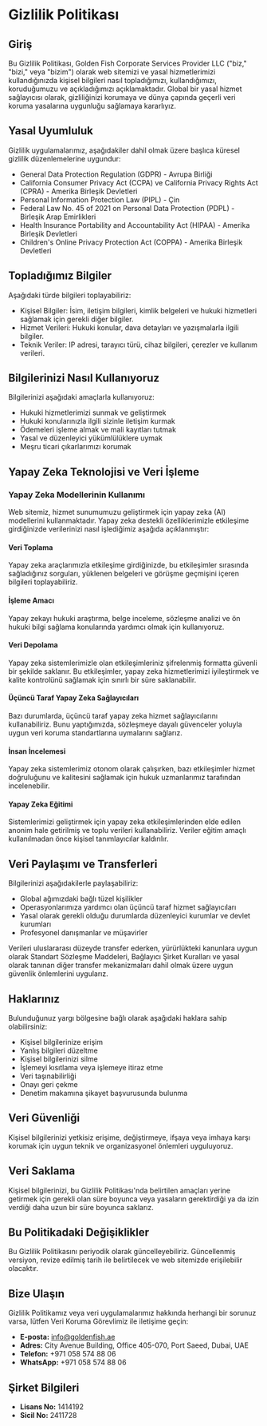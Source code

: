 # Gizlilik Politikası

## Giriş

Bu Gizlilik Politikası, Golden Fish Corporate Services Provider LLC ("biz," "bizi," veya "bizim") olarak web sitemizi ve yasal hizmetlerimizi kullandığınızda kişisel bilgileri nasıl topladığımızı, kullandığımızı, koruduğumuzu ve açıkladığımızı açıklamaktadır. Global bir yasal hizmet sağlayıcısı olarak, gizliliğinizi korumaya ve dünya çapında geçerli veri koruma yasalarına uygunluğu sağlamaya kararlıyız.

## Yasal Uyumluluk

Gizlilik uygulamalarımız, aşağıdakiler dahil olmak üzere başlıca küresel gizlilik düzenlemelerine uygundur:

- General Data Protection Regulation (GDPR) - Avrupa Birliği
- California Consumer Privacy Act (CCPA) ve California Privacy Rights Act (CPRA) - Amerika Birleşik Devletleri
- Personal Information Protection Law (PIPL) - Çin
- Federal Law No. 45 of 2021 on Personal Data Protection (PDPL) - Birleşik Arap Emirlikleri
- Health Insurance Portability and Accountability Act (HIPAA) - Amerika Birleşik Devletleri
- Children's Online Privacy Protection Act (COPPA) - Amerika Birleşik Devletleri

## Topladığımız Bilgiler

Aşağıdaki türde bilgileri toplayabiliriz:

- Kişisel Bilgiler: İsim, iletişim bilgileri, kimlik belgeleri ve hukuki hizmetleri sağlamak için gerekli diğer bilgiler.
- Hizmet Verileri: Hukuki konular, dava detayları ve yazışmalarla ilgili bilgiler.
- Teknik Veriler: IP adresi, tarayıcı türü, cihaz bilgileri, çerezler ve kullanım verileri.

## Bilgilerinizi Nasıl Kullanıyoruz

Bilgilerinizi aşağıdaki amaçlarla kullanıyoruz:

- Hukuki hizmetlerimizi sunmak ve geliştirmek
- Hukuki konularınızla ilgili sizinle iletişim kurmak
- Ödemeleri işleme almak ve mali kayıtları tutmak
- Yasal ve düzenleyici yükümlülüklere uymak
- Meşru ticari çıkarlarımızı korumak

## Yapay Zeka Teknolojisi ve Veri İşleme

### Yapay Zeka Modellerinin Kullanımı

Web sitemiz, hizmet sunumumuzu geliştirmek için yapay zeka (AI) modellerini kullanmaktadır. Yapay zeka destekli özelliklerimizle etkileşime girdiğinizde verilerinizi nasıl işlediğimiz aşağıda açıklanmıştır:

#### Veri Toplama

Yapay zeka araçlarımızla etkileşime girdiğinizde, bu etkileşimler sırasında sağladığınız sorguları, yüklenen belgeleri ve görüşme geçmişini içeren bilgileri toplayabiliriz.

#### İşleme Amacı

Yapay zekayı hukuki araştırma, belge inceleme, sözleşme analizi ve ön hukuki bilgi sağlama konularında yardımcı olmak için kullanıyoruz.

#### Veri Depolama

Yapay zeka sistemlerimizle olan etkileşimleriniz şifrelenmiş formatta güvenli bir şekilde saklanır. Bu etkileşimler, yapay zeka hizmetlerimizi iyileştirmek ve kalite kontrolünü sağlamak için sınırlı bir süre saklanabilir.

#### Üçüncü Taraf Yapay Zeka Sağlayıcıları

Bazı durumlarda, üçüncü taraf yapay zeka hizmet sağlayıcılarını kullanabiliriz. Bunu yaptığımızda, sözleşmeye dayalı güvenceler yoluyla uygun veri koruma standartlarına uymalarını sağlarız.

#### İnsan İncelemesi

Yapay zeka sistemlerimiz otonom olarak çalışırken, bazı etkileşimler hizmet doğruluğunu ve kalitesini sağlamak için hukuk uzmanlarımız tarafından incelenebilir.

#### Yapay Zeka Eğitimi

Sistemlerimizi geliştirmek için yapay zeka etkileşimlerinden elde edilen anonim hale getirilmiş ve toplu verileri kullanabiliriz. Veriler eğitim amaçlı kullanılmadan önce kişisel tanımlayıcılar kaldırılır.

## Veri Paylaşımı ve Transferleri

Bilgilerinizi aşağıdakilerle paylaşabiliriz:

- Global ağımızdaki bağlı tüzel kişilikler
- Operasyonlarımıza yardımcı olan üçüncü taraf hizmet sağlayıcıları
- Yasal olarak gerekli olduğu durumlarda düzenleyici kurumlar ve devlet kurumları
- Profesyonel danışmanlar ve müşavirler

Verileri uluslararası düzeyde transfer ederken, yürürlükteki kanunlara uygun olarak Standart Sözleşme Maddeleri, Bağlayıcı Şirket Kuralları ve yasal olarak tanınan diğer transfer mekanizmaları dahil olmak üzere uygun güvenlik önlemlerini uygularız.

## Haklarınız

Bulunduğunuz yargı bölgesine bağlı olarak aşağıdaki haklara sahip olabilirsiniz:

- Kişisel bilgilerinize erişim
- Yanlış bilgileri düzeltme
- Kişisel bilgilerinizi silme
- İşlemeyi kısıtlama veya işlemeye itiraz etme
- Veri taşınabilirliği
- Onayı geri çekme
- Denetim makamına şikayet başvurusunda bulunma

## Veri Güvenliği

Kişisel bilgilerinizi yetkisiz erişime, değiştirmeye, ifşaya veya imhaya karşı korumak için uygun teknik ve organizasyonel önlemleri uyguluyoruz.

## Veri Saklama

Kişisel bilgilerinizi, bu Gizlilik Politikası'nda belirtilen amaçları yerine getirmek için gerekli olan süre boyunca veya yasaların gerektirdiği ya da izin verdiği daha uzun bir süre boyunca saklarız.

## Bu Politikadaki Değişiklikler

Bu Gizlilik Politikasını periyodik olarak güncelleyebiliriz. Güncellenmiş versiyon, revize edilmiş tarih ile belirtilecek ve web sitemizde erişilebilir olacaktır.

## Bize Ulaşın

Gizlilik Politikamız veya veri uygulamalarımız hakkında herhangi bir sorunuz varsa, lütfen Veri Koruma Görevlimiz ile iletişime geçin:

- **E-posta:** info@goldenfish.ae
- **Adres:** City Avenue Building, Office 405-070, Port Saeed, Dubai, UAE
- **Telefon:** +971 058 574 88 06
- **WhatsApp:** +971 058 574 88 06

## Şirket Bilgileri

- **Lisans No:** 1414192
- **Sicil No:** 2411728

